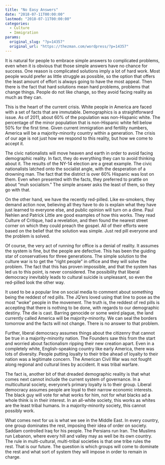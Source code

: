 ```yaml
---
title: "No Easy Answers"
date: "2018-07-11T00:00:00"
lastmod: "2018-07-11T00:00:00"
categories:
  - Culture
  - Immigration
params:
  original_slug: "?p=14357"
  original_url: "https://thezman.com/wordpress/?p=14357"
---
```


It is natural for people to embrace simple answers to complicated
problems, even when it is obvious that those simple answers have no
chance for success. One reason is complicated solutions imply a lot of
hard work. Most people would prefer as little struggle as possible, so
the option that offers the least amount of effort is always going to
have the most appeal. Then there is the fact that hard solutions mean
hard problems, problems that change things. People do not like change,
so they avoid facing reality as much as they can.

This is the heart of the current crisis. White people in America are
faced with a set of facts that are immutable. Demographics is a
straightforward issue. As of 2011, about 60% of the population was
non-Hispanic white. The percentage of the minor population that is
non-Hispanic white fell below 50% for the first time. Given current
immigration and fertility numbers, America will be a majority-minority
country within a generation. The crisis of our age is not just how we
respond to this reality, but how we come to accept it.

The civic nationalists will move heaven and earth in order to avoid
facing demographic reality. In fact, they do everything they can to
avoid thinking about it. The results of the NY-14 election are a great
example. The civic nationalists latched onto the socialist angle, with
the desperation of a drowning man. The fact that the district is over
60% Hispanic was lost on them. Even when presented with the facts, they
preferred to prattle on about “muh socialism.” The simple answer asks
the least of them, so they go with that.

On the other hand, we have the recently red-pilled. Like ex-smokers,
they demand action now, believing all they have to do is explain what
they have just learned to everyone else, and public opinion will turn on
a dime. Paul Nehlen and Patrick Little are good examples of how this
works. They read Culture of Critique, had a revelation, and then found
the nearest street corner on which they could preach the gospel. All of
their efforts were based on the belief that the solution was simple.
Just red pill everyone and the problem is solved.

Of course, the very act of running for office is a denial of reality. It
assumes the system is fine, but the people are defective. This has been
the guiding star of conservatives for three generations. The simple
solution to the culture war is to get the “right people” in office and
they will solve the problem. The fact that this has proven impossible,
and that the system has led us to this point, is never considered. The
possibility that liberal democracy inevitably leads to cultural suicide
is unpleasant, so even the red-pilled look the other way.

It used to be a popular line on social media to comment about something
being the reddest of red pills. The JQ’ers loved using that line to pose
as the most “woke” people in the movement. The truth is, the reddest of
red pills is accepting that there is nothing to be done, with regards to
our demographic destiny. The die is cast. Barring genocide or some weird
plague, the land currently called America will be majority-minority. We
can seal the borders tomorrow and the facts will not change. There is no
answer to that problem.

Further, liberal democracy assumes things about the citizenry that
cannot be true in a majority-minority nation. The Founders saw this from
the start and worried about factionalism ripping their new creation
apart. Even in a completely white, English-speaking country like early
America, there was lots of diversity. People putting loyalty to their
tribe ahead of loyalty to their nation was a legitimate concern. The
American Civil War was not fought along regional and cultural lines by
accident. It was tribal warfare.

The fact is, another bit of that dreaded demographic reality is that
what comes next cannot include the current system of governance. In a
multicultural society, everyone’s primary loyalty is to their group.
Liberal democracy assumes people are loyal to their narrow economic
interests. The black guy will vote for what works for him, not for what
blacks ad a whole think is in their interest. In an all-white society,
this works as whites are the least tribal humans. In a majority-minority
society, this cannot possibly work.

What comes next for us is what we see in the Middle East. In every
country, one group dominates the rest, imposing their idea of order on
society. Saddam controlled Iraq for his people. The Persians run Iran.
The Muslims run Lebanon, where every hill and valley may as well be its
own country. The rule in multi-cultural, multi-tribal societies is that
one tribe rules the rest. That is our future. The question is which
groups will come to dominate the rest and what sort of system they will
impose in order to remain in charge.

 
